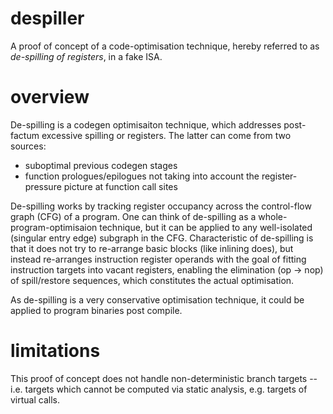 # despiller
A proof of concept of a code-optimisation technique, hereby referred to as *de-spilling of registers*, in a fake ISA.

# overview
De-spilling is a codegen optimisaiton technique, which addresses post-factum excessive spilling or registers. The latter can come from two sources:

* suboptimal previous codegen stages
* function prologues/epilogues not taking into account the register-pressure picture at function call sites

De-spilling works by tracking register occupancy across the control-flow graph (CFG) of a program. One can think of de-spilling as a whole-program-optimisaion technique, but it can be applied to any well-isolated (singular entry edge) subgraph in the CFG. Characteristic of de-spilling is that it does not try to re-arrange basic blocks (like inlining does), but instead re-arranges instruction register operands with the goal of fitting instruction targets into vacant registers, enabling the elimination (op -> nop) of spill/restore sequences, which constitutes the actual optimisation.

As de-spilling is a very conservative optimisation technique, it could be applied to program binaries post compile.

# limitations
This proof of concept does not handle non-deterministic branch targets -- i.e. targets which cannot be computed via static analysis, e.g. targets of virtual calls.
